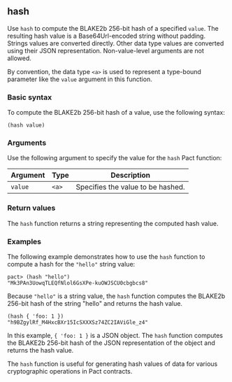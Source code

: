 ## hash

Use `hash` to compute the BLAKE2b 256-bit hash of a specified `value`. The resulting hash value is a Base64Url-encoded string without padding. 
Strings values are converted directly.
Other data type values are converted using their JSON representation. Non-value-level arguments are not allowed.

By convention, the data type `<a>` is used to represent a type-bound parameter like the `value` argument in this function.

### Basic syntax

To compute the BLAKE2b 256-bit hash of a value, use the following syntax:

```pact
(hash value)
```

### Arguments

Use the following argument to specify the value for the `hash` Pact function:

| Argument  | Type   | Description |
|-----------|--------|-------------|
| `value` | `<a>` | Specifies the value to be hashed. |

### Return values

The `hash` function returns a string representing the computed hash value.

### Examples

The following example demonstrates how to use the `hash` function to compute a hash for the `"hello"` string value:

```pact
pact> (hash "hello")
"Mk3PAn3UowqTLEQfNlol6GsXPe-kuOWJSCU0cbgbcs8"
```

Because `"hello"` is a string value, the `hash` function computes the BLAKE2b 256-bit hash of the string "hello" and returns the hash value.

```pact
(hash { 'foo: 1 })
"h9BZgylRf_M4HxcBXr15IcSXXXSz74ZC2IAViGle_z4"
```

In this example, `{ 'foo: 1 }` is a JSON object. The `hash` function computes the BLAKE2b 256-bit hash of the JSON representation of the object and returns the hash value.

The `hash` function is useful for generating hash values of data for various cryptographic operations in Pact contracts.
